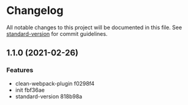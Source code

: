 # Changelog

All notable changes to this project will be documented in this file. See [standard-version](https://github.com/conventional-changelog/standard-version) for commit guidelines.

## 1.1.0 (2021-02-26)


### Features

* clean-webpack-plugin f0298f4
* init fbf36ae
* standard-version 818b98a
